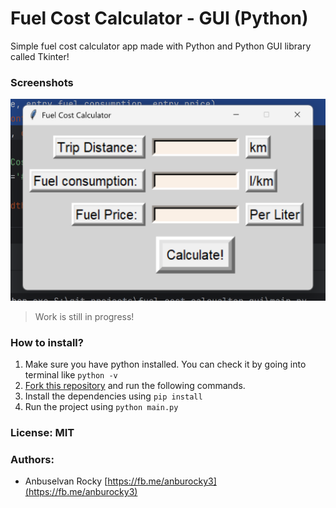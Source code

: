 # Fuel Cost Calculator - GUI (Python)

Simple fuel cost calculator app made with Python and Python GUI library called Tkinter!

### Screenshots

![Screenshot](./screenshots/1.png)

> Work is still in progress!

### How to install?

1. Make sure you have python installed. You can check it by going into terminal like `python -v`
2. [Fork this repository](https://github.com/anburocky3/fuel-cost-calculator-gui-py) and run the following commands.
3. Install the dependencies using ```pip install```
4. Run the project using `python main.py`

### License: MIT

### Authors:

- Anbuselvan Rocky [https://fb.me/anburocky3](https://fb.me/anburocky3)